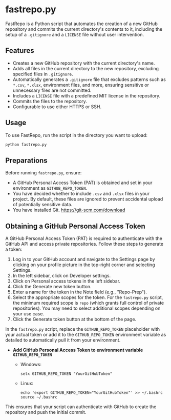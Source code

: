 # fastrepo.py

FastRepo is a Python script that automates the creation of a new GitHub repository and commits the current directory's contents to it, including the setup of a `.gitignore` and a `LICENSE` file without user intervention.

## Features

- Creates a new GitHub repository with the current directory's name.
- Adds all files in the current directory to the new repository, excluding specified files in `.gitignore`.
- Automatically generates a `.gitignore` file that excludes patterns such as `*.csv`, `*.xlsx`, environment files, and more, ensuring sensitive or unnecessary files are not committed.
- Includes a `LICENSE` file with a predefined MIT license in the repository.
- Commits the files to the repository.
- Configurable to use either HTTPS or SSH.

## Usage

To use FastRepo, run the script in the directory you want to upload:

```bash
python fastrepo.py
```

## Preparations

Before running `fastrepo.py`, ensure:

- A GitHub Personal Access Token (PAT) is obtained and set in your environment as `GITHUB_REPO_TOKEN`.
- You have decided whether to include `.csv` and `.xlsx` files in your project. By default, these files are ignored to prevent accidental upload of potentially sensitive data.
- You have installed Git.  https://git-scm.com/download

## Obtaining a GitHub Personal Access Token

A GitHub Personal Access Token (PAT) is required to authenticate with the GitHub API and access private repositories. Follow these steps to generate a token:

1. Log in to your GitHub account and navigate to the Settings page by clicking on your profile picture in the top-right corner and selecting Settings.
2. In the left sidebar, click on Developer settings.
3. Click on Personal access tokens in the left sidebar.
4. Click the Generate new token button.
5. Enter a name for the token in the Note field (e.g., "Repo-Prep").
6. Select the appropriate scopes for the token. For the `fastrepo.py` script, the minimum required scope is `repo` (which grants full control of private repositories). You may need to select additional scopes depending on your use case.
7. Click the Generate token button at the bottom of the page.

In the `fastrepo.py` script, replace the `GITHUB_REPO_TOKEN` placeholder with your actual token or add it to the `GITHUB_REPO_TOKEN` environment variable as detailed to automatically pull it from your environment.

- **Add GitHub Personal Access Token to environment variable `GITHUB_REPO_TOKEN`**
  - Windows:

    ```shell
    setx GITHUB_REPO_TOKEN "YourGitHubToken"
    ```

  - Linux:

    ```shell
    echo 'export GITHUB_REPO_TOKEN="YourGitHubToken"' >> ~/.bashrc
    source ~/.bashrc
    ```

This ensures that your script can authenticate with GitHub to create the repository and push the initial commit.
